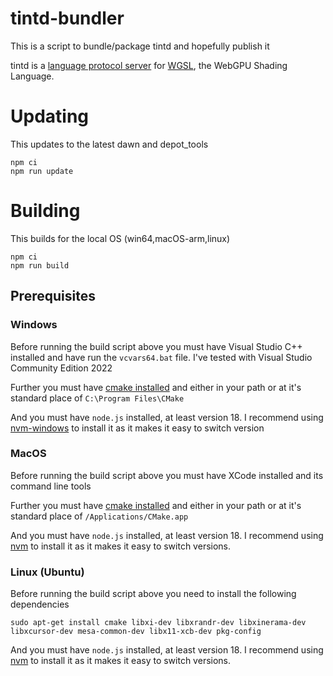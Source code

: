 # tintd-bundler

This is a script to bundle/package tintd and hopefully publish it

tintd is a [language protocol server](https://microsoft.github.io/language-server-protocol/)
for [WGSL](https://gpuweb.github.io/gpuweb/wgsl/), the WebGPU Shading Language.

# Updating

This updates to the latest dawn and depot_tools

```
npm ci
npm run update
```

# Building

This builds for the local OS (win64,macOS-arm,linux)

```
npm ci
npm run build
```

## Prerequisites

### Windows

Before running the build script above you must have
Visual Studio C++ installed and have run the `vcvars64.bat` file.
I've tested with Visual Studio Community Edition 2022

Further you must have [cmake installed](https://cmake.org/download/)
and either in your path or at it's standard place of `C:\Program Files\CMake`

And you must have `node.js` installed, at least version 18. 
I recommend using [nvm-windows](https://github.com/coreybutler/nvm-windows) to install it
as it makes it easy to switch version

### MacOS

Before running the build script above you must have
XCode installed and its command line tools

Further you must have [cmake installed](https://cmake.org/download/)
and either in your path or at it's standard place of `/Applications/CMake.app`

And you must have `node.js` installed, at least version 18. 
I recommend using [nvm](https://github.com/nvm-sh/nvm) to install it
as it makes it easy to switch versions.

### Linux (Ubuntu)

Before running the build script above you need to install
the following dependencies

```
sudo apt-get install cmake libxi-dev libxrandr-dev libxinerama-dev libxcursor-dev mesa-common-dev libx11-xcb-dev pkg-config
```

And you must have `node.js` installed, at least version 18. 
I recommend using [nvm](https://github.com/nvm-sh/nvm) to install it
as it makes it easy to switch versions.
